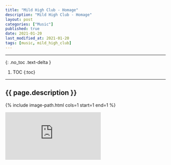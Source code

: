```yaml
---
title: "Mild High Club - Homage"
description: "Mild High Club - Homage"
layout: post
categories: ["Music"]
published: true
date: 2021-01-20
last_modified_at: 2021-01-20
tags: [music, mild_high_club]
---
```

---
{: .no_toc .text-delta }

1. TOC
{:toc}
---

<!-- 글의 제목은 ##
    나머지 큰 제목은 ###
    이후 나머지는 3개이상 -->

## {{ page.description }}

{% include image-path.html cols=1 start=1 end=1 %}

<div class="video-container">
    <iframe src="https://www.youtube.com/embed/oRGDhgITetc?si=5nXGzB2QvF6gNtJ0" title="YouTube video player" frameborder="0" allow="accelerometer; autoplay; clipboard-write; encrypted-media; gyroscope; picture-in-picture; web-share" referrerpolicy="strict-origin-when-cross-origin" allowfullscreen></iframe>
</div>